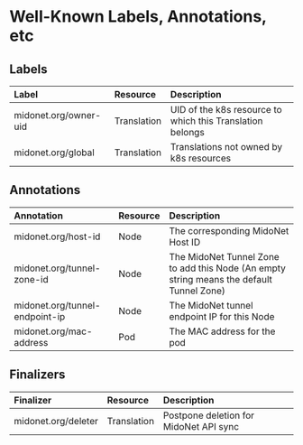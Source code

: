 # Well-Known Labels, Annotations, etc

## Labels

| Label                 | Resource    | Description                         |
|:----------------------|:------------|:------------------------------------|
| midonet.org/owner-uid | Translation | UID of the k8s resource to which this Translation belongs |
| midonet.org/global    | Translation | Translations not owned by k8s resources |

## Annotations

| Annotation                     | Resource    | Description                         |
|:-------------------------------|:------------|:------------------------------------|
| midonet.org/host-id            | Node        | The corresponding MidoNet Host ID   |
| midonet.org/tunnel-zone-id     | Node        | The MidoNet Tunnel Zone to add this Node (An empty string means the default Tunnel Zone) |
| midonet.org/tunnel-endpoint-ip | Node        | The MidoNet tunnel endpoint IP for this Node |
| midonet.org/mac-address        | Pod         | The MAC address for the pod         |

## Finalizers

| Finalizer             | Resource    | Description                         |
|:----------------------|:------------|:------------------------------------|
| midonet.org/deleter   | Translation | Postpone deletion for MidoNet API sync |
